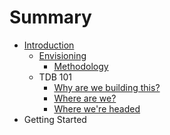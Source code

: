# Summary

* [Introduction](README.md)
   * [Envisioning](envisioning.md)
       * [Methodology](methodology.md)
   * TDB 101
       * [Why are we building this?](why_are_we_building_this.md)
       * [Where are we?](where_are_we.md)
       * [Where we're headed](where_were_headed.md)
* Getting Started

